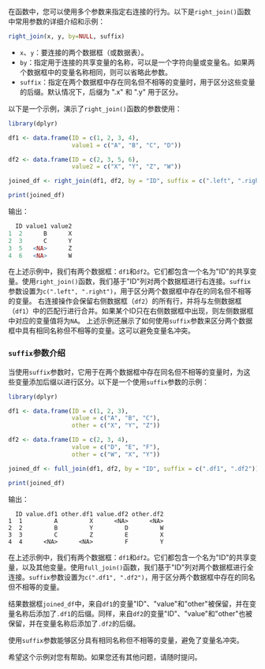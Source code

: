 在函数中，您可以使用多个参数来指定右连接的行为。以下是`right_join()`函数中常用参数的详细介绍和示例：
```R
right_join(x, y, by=NULL, suffix)
```
- `x`、`y`：要连接的两个数据框（或数据表）。
- `by`：指定用于连接的共享变量的名称，可以是一个字符向量或变量名。如果两个数据框中的变量名称相同，则可以省略此参数。
- `suffix`：指定在两个数据框中存在同名但不相等的变量时，用于区分这些变量的后缀。默认情况下，后缀为 ".x" 和 ".y" 用于区分。

以下是一个示例，演示了`right_join()`函数的参数使用：

```R
library(dplyr)

df1 <- data.frame(ID = c(1, 2, 3, 4),
                  value1 = c("A", "B", "C", "D"))

df2 <- data.frame(ID = c(2, 3, 5, 6),
                  value2 = c("X", "Y", "Z", "W"))

joined_df <- right_join(df1, df2, by = "ID", suffix = c(".left", ".right"))

print(joined_df)
```
输出：
```R
  ID value1 value2
1  2      B      X
2  3      C      Y
3  5   <NA>      Z
4  6   <NA>      W
```

在上述示例中，我们有两个数据框：`df1`和`df2`。它们都包含一个名为"ID"的共享变量。使用`right_join()`函数，我们基于"ID"列对两个数据框进行右连接。`suffix`参数设置为`c(".left", ".right")`，用于区分两个数据框中存在的同名但不相等的变量。
右连接操作会保留右侧数据框（`df2`）的所有行，并将与左侧数据框（`df1`）中的匹配行进行合并。如果某个ID只在右侧数据框中出现，则左侧数据框中对应的变量值将为`NA`。
上述示例还展示了如何使用`suffix`参数来区分两个数据框中具有相同名称但不相等的变量。这可以避免变量名冲突。

### `suffix`参数介绍
当使用`suffix`参数时，它用于在两个数据框中存在同名但不相等的变量时，为这些变量添加后缀以进行区分。以下是一个使用`suffix`参数的示例：

```R
library(dplyr)

df1 <- data.frame(ID = c(1, 2, 3),
                  value = c("A", "B", "C"),
                  other = c("X", "Y", "Z"))

df2 <- data.frame(ID = c(2, 3, 4),
                  value = c("D", "E", "F"),
                  other = c("W", "X", "Y"))

joined_df <- full_join(df1, df2, by = "ID", suffix = c(".df1", ".df2"))

print(joined_df)
```

输出：

```
  ID value.df1 other.df1 value.df2 other.df2
1  1         A         X      <NA>      <NA>
2  2         B         Y         D         W
3  3         C         Z         E         X
4  4      <NA>      <NA>         F         Y
```

在上述示例中，我们有两个数据框：`df1`和`df2`。它们都包含一个名为"ID"的共享变量，以及其他变量。使用`full_join()`函数，我们基于"ID"列对两个数据框进行全连接。`suffix`参数设置为`c(".df1", ".df2")`，用于区分两个数据框中存在的同名但不相等的变量。

结果数据框`joined_df`中，来自`df1`的变量"ID"、"value"和"other"被保留，并在变量名称后添加了`.df1`的后缀。同样，来自`df2`的变量"ID"、"value"和"other"也被保留，并在变量名称后添加了`.df2`的后缀。

使用`suffix`参数能够区分具有相同名称但不相等的变量，避免了变量名冲突。

希望这个示例对您有帮助。如果您还有其他问题，请随时提问。